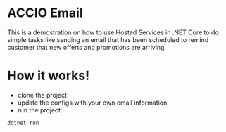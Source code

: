 # ACCIO Email
This is a demostration on how to use Hosted Services in .NET Core to do simple tasks like sending an email that has been scheduled to remind customer that new offerts and promotions are arriving.

# How it works!

  - clone the project
  - update the configs with your own email information.
  - run the project:
```sh
dotnet run
```